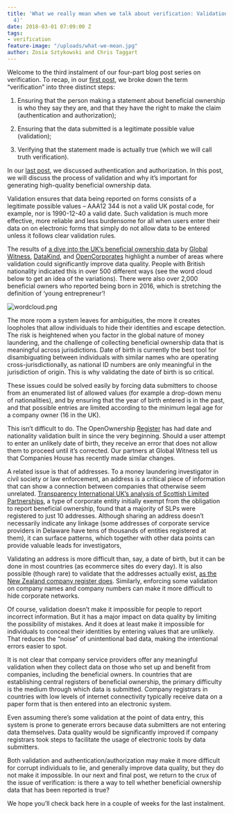 ```yaml
---
title: 'What we really mean when we talk about verification: Validation (part 3 of
  4)'
date: 2018-03-01 07:09:00 Z
tags:
- verification
feature-image: "/uploads/what-we-mean.jpg"
author: Zosia Sztykowski and Chris Taggart
---
```


Welcome to the third instalment of our four-part blog post series on verification. To recap, in our [first post](https://openownership.org/news/what-we-really-mean-when-we-talk-about-verification-part-1-of-4/), we broke down the term “verification” into three distinct steps:

1. Ensuring that the person making a statement about beneficial ownership is who they say they are, and that they have the right to make the claim (authentication and authorization);

2. Ensuring that the data submitted is a legitimate possible value (validation);

3. Verifying that the statement made is actually true (which we will call truth verification).

In our [last post](https://openownership.org/news/what-we-really-mean-when-we-talk-about-verification-authentication-and-authorization-part-2-of-4/), we discussed authentication and authorization. In this post, we will discuss the process of validation and why it’s important for generating high-quality beneficial ownership data.

Validation ensures that data being reported on forms consists of a legitimate possible values – AAA12 344 is not a valid UK postal code, for example, nor is 1990-12-40 a valid date. Such validation is much more effective, more reliable and less burdensome for all when users enter their data on on electronic forms that simply do not allow data to be entered unless it follows clear validation rules. 

The results of [a dive into the UK’s beneficial ownership data](https://www.globalwitness.org/en/blog/what-does-uk-beneficial-ownership-data-show-us/) by [Global Witness](https://www.globalwitness.org/en/), [DataKind](http://www.datakind.org/), and [OpenCorporates](https://opencorporates.com/) highlight a number of areas where validation could significantly improve data quality. People with British nationality indicated this in over 500 different ways (see the word cloud below to get an idea of the variations). There were also over 2,000 beneficial owners who reported being born in 2016, which is stretching the definition of ‘young entrepreneur’! 

![wordcloud.png](/uploads/wordcloud.png)

The more room a system leaves for ambiguities, the more it creates loopholes that allow individuals to hide their identities and escape detection. The risk is heightened when you factor in the global nature of money laundering, and the challenge of collecting beneficial ownership data that is meaningful across jurisdictions. Date of birth is currently the best tool for disambiguating between individuals with similar names who are operating cross-jurisdictionally, as national ID numbers are only meaningful in the jurisdiction of origin. This is why validating the date of birth is so critical. 

These issues could be solved easily by forcing data submitters to choose from an enumerated list of allowed values (for example a drop-down menu of nationalities), and by ensuring that the year of birth entered is in the past, and that possible entries are limited according to the minimum legal age for a company owner (16 in the UK). 

This isn’t difficult to do. The OpenOwnership [Register](https://register.openownership.org/) has had date and nationality validation built in since the very beginning. Should a user attempt to enter an unlikely date of birth, they receive an error that does not allow them to proceed until it’s corrected. Our partners at Global Witness tell us that Companies House has recently made similar changes.

A related issue is that of addresses. To a money laundering investigator in civil society or law enforcement, an address is a critical piece of information that can show a connection between companies that otherwise seem unrelated. [Transparency International UK’s analysis of Scottish Limited Partnerships](http://www.transparency.org.uk/publications/offshore-in-the-uk/#.Woa_QYLLf-Y), a type of corporate entity initially exempt from the obligation to report beneficial ownership, found that a majority of SLPs were registered to just 10 addresses. Although sharing an address doesn’t necessarily indicate any linkage (some addresses of corporate service providers in Delaware have tens of thousands of entities registered at them), it can surface patterns, which together with other data points can provide valuable leads for investigators,

Validating an address is more difficult than, say, a date of birth, but it can be done in most countries (as ecommerce sites do every day). It is also possible (though rare) to validate that the addresses actually exist, [as the New Zealand company register does](https://app.companiesoffice.govt.nz/companies/app/ui/pages/companies/6127531/addresses). Similarly, enforcing some validation on company names and company numbers can make it more difficult to hide corporate networks. 

Of course, validation doesn’t make it impossible for people to report incorrect information. But it has a major impact on data quality by limiting the possibility of mistakes. And it does at least make it impossible for individuals to conceal their identities by entering values that are unlikely. That reduces the “noise” of unintentional bad data, making the intentional errors easier to spot. 

It is not clear that company service providers offer any meaningful validation when they collect data on those who set up and benefit from companies, including the beneficial owners. In countries that are establishing central registers of beneficial ownership, the primary difficulty is the medium through which data is submitted. Company registrars in countries with low levels of internet connectivity typically receive data on a paper form that is then entered into an electronic system. 

Even assuming there’s some validation at the point of data entry, this system is prone to generate errors because data submitters are not entering data themselves. Data quality would be significantly improved if company registrars took steps to facilitate the usage of electronic tools by data submitters. 

Both validation and authentication/authorization may make it more difficult for corrupt individuals to lie, and generally improve data quality, but they do not make it impossible. In our next and final post, we return to the crux of the issue of verification: is there a way to tell whether beneficial ownership data that has been reported is true? 

We hope you’ll check back here in a couple of weeks for the last instalment.